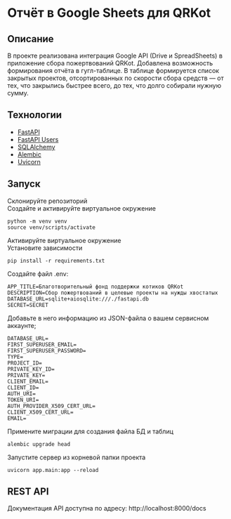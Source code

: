 # Отчёт в Google Sheets для QRKot

## Описание
В проекте реализована интеграция Google API (Drive и SpreadSheets) в приложение сбора пожертвований QRKot. Добавлена возможность формирования отчёта в гугл-таблице. В таблице формируется список закрытых проектов, отсортированных по скорости сбора средств — от тех, что закрылись быстрее всего, до тех, что долго собирали нужную сумму.

## Технологии

- [FastAPI](https://fastapi.tiangolo.com/)
- [FastAPI Users](https://fastapi-users.github.io/fastapi-users/)
- [SQLAlchemy](http://www.sqlalchemy.org/)
- [Alembic](https://alembic.sqlalchemy.org/)
- [Uvicorn](https://www.uvicorn.org/)

## Запуск
Склонируйте репозиторий  
Создайте и активируйте виртуальное окружение 
```
python -m venv venv
source venv/scripts/activate
```
Активируйте виртуальное окружение  
Установите зависимости 
```
pip install -r requirements.txt
```
Создайте файл .env:
```
APP_TITLE=Благотворительный фонд поддержки котиков QRKot
DESCRIPTION=Сбор пожертвований в целевые проекты на нужды хвостатых
DATABASE_URL=sqlite+aiosqlite:///./fastapi.db
SECRET=SECRET
```
Добавьте в него информацию из JSON-файла о вашем сервисном аккаунте;
```
DATABASE_URL=
FIRST_SUPERUSER_EMAIL=
FIRST_SUPERUSER_PASSWORD=
TYPE=
PROJECT_ID=
PRIVATE_KEY_ID=
PRIVATE_KEY=
CLIENT_EMAIL=
CLIENT_ID=
AUTH_URI=
TOKEN_URI=
AUTH_PROVIDER_X509_CERT_URL=
CLIENT_X509_CERT_URL=
EMAIL=
```
Примените миграции для создания файла БД и таблиц
```
alembic upgrade head
```
Запустите сервер из корневой папки проекта
```
uvicorn app.main:app --reload
```

## REST API
Документация API доступна по адресу: http://localhost:8000/docs
